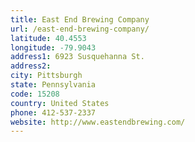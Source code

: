 ```yaml
---
title: East End Brewing Company
url: /east-end-brewing-company/
latitude: 40.4553
longitude: -79.9043
address1: 6923 Susquehanna St.
address2: 
city: Pittsburgh
state: Pennsylvania
code: 15208
country: United States
phone: 412-537-2337
website: http://www.eastendbrewing.com/
---
```


